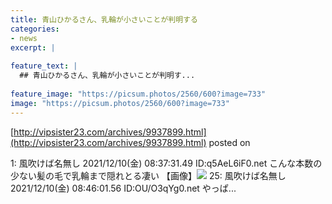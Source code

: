 ```yaml
---
title: 青山ひかるさん、乳輪が小さいことが判明する
categories:
- news
excerpt: |
  
feature_text: |
  ## 青山ひかるさん、乳輪が小さいことが判明す...
  
feature_image: "https://picsum.photos/2560/600?image=733"
image: "https://picsum.photos/2560/600?image=733"
---
```


[http://vipsister23.com/archives/9937899.html](http://vipsister23.com/archives/9937899.html)
posted on 

<!--more-->

1: 風吹けば名無し 2021/12/10(金) 08:37:31.49 ID:q5AeL6iF0.net こんな本数の少ない髪の毛で乳輪まで隠れとる凄い 【画像】![](https://livedoor.blogimg.jp/vipsister23/imgs/0/2/023eb490.jpg) 25: 風吹けば名無し 2021/12/10(金) 08:46:01.56 ID:OU/O3qYg0.net やっぱ...
